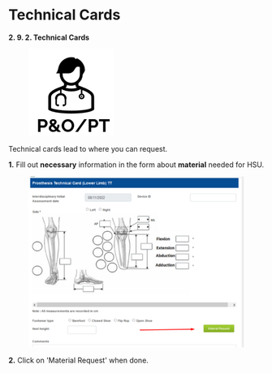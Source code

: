 # Technical Cards

**2. 9. 2. Technical Cards**

<figure><img src="../../../.gitbook/assets/image (116).png" alt=""><figcaption></figcaption></figure>

Technical cards lead to where you can request.

**1.** Fill out **necessary** information in the form about **material** needed for HSU.

<figure><img src="../../../.gitbook/assets/image (117).png" alt=""><figcaption></figcaption></figure>

**2.** Click on 'Material Request' when done.

